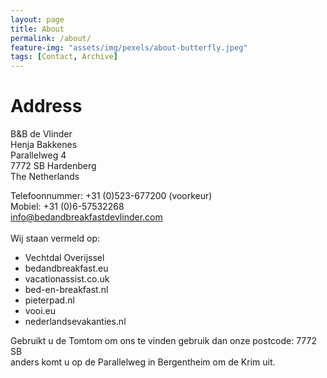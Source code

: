 ```yaml
---
layout: page
title: About
permalink: /about/
feature-img: "assets/img/pexels/about-butterfly.jpeg"
tags: [Contact, Archive]
---
```


# Address
B&B de Vlinder<br />
Henja Bakkenes<br />
Parallelweg 4<br />
7772 SB Hardenberg<br />
The Netherlands<br />

Telefoonnummer: +31 (0)523-677200 (voorkeur)<br />
Mobiel: +31 (0)6-57532268<br />
info@bedandbreakfastdevlinder.com<br /><br />
Wij staan vermeld op:<br />
- Vechtdal Overijssel
- bedandbreakfast.eu
- vacationassist.co.uk
- bed-en-breakfast.nl
- pieterpad.nl
- vooi.eu
- nederlandsevakanties.nl

Gebruikt u de Tomtom om ons te vinden gebruik dan onze postcode: 7772 SB<br />
anders komt u op de Parallelweg in Bergentheim om de Krim uit.
